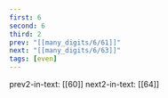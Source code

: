 ```yaml
---
first: 6
second: 6
third: 2
prev: "[[many_digits/6/61]]"
next: "[[many_digits/6/63]]"
tags: [even]
---
```

prev2-in-text: [[60]]
next2-in-text: [[64]]
